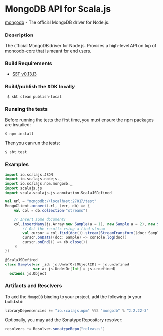 MongoDB API for Scala.js
================================
[mongodb](http://mongodb.github.io/node-mongodb-native/2.2/api/) - The official MongoDB driver for Node.js.

### Description

The official MongoDB driver for Node.js. Provides a high-level API on top of mongodb-core that is meant for end users.

<a name="build_requirements"></a>
### Build Requirements

* [SBT v0.13.13](http://www.scala-sbt.org/download.html)

<a name="building_sdk"></a>
### Build/publish the SDK locally

```bash
 $ sbt clean publish-local
```

### Running the tests

Before running the tests the first time, you must ensure the npm packages are installed:

```bash
$ npm install
```

Then you can run the tests:

```bash
$ sbt test
```

### Examples

```scala
import io.scalajs.JSON
import io.scalajs.nodejs._
import io.scalajs.npm.mongodb._
import scalajs.js
import scala.scalajs.js.annotation.ScalaJSDefined

val url = "mongodb://localhost:27017/test"
MongoClient.connect(url, (err, db) => {
    val col = db.collection("streams")
    
    // Insert some documents
    col.insertMany(js.Array(new Sample(a = 1), new Sample(a = 2), new Sample(a = 3)), (err, iwr) => {        
        // Get the results using a find stream
        val cursor = col.find(doc()).stream(StreamTransform((doc: Sample) => JSON.stringify(doc)))
        cursor.onData((doc: Sample) => console.log(doc))
        cursor.onEnd(() => db.close())
    })
})

@ScalaJSDefined
class Sample(var _id: js.UndefOr[ObjectID] = js.undefined, 
             var a: js.UndefOr[Int] = js.undefined) 
  extends js.Object
```

### Artifacts and Resolvers

To add the `MongoDB` binding to your project, add the following to your build.sbt:  

```sbt
libraryDependencies += "io.scalajs.npm" %%% "mongodb" % "2.2.22-3"
```

Optionally, you may add the Sonatype Repository resolver:

```sbt   
resolvers += Resolver.sonatypeRepo("releases") 
```
